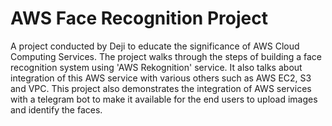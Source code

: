 # AWS Face Recognition Project

A project conducted by Deji to educate the significance of AWS Cloud Computing Services. The project walks through the steps of building a face recognition system using 'AWS Rekognition' service. It also talks about integration of this AWS service with various others such as AWS EC2, S3 and VPC. This project also demonstrates the integration of AWS services with a telegram bot to make it available for the end users to upload images and identify the faces.
